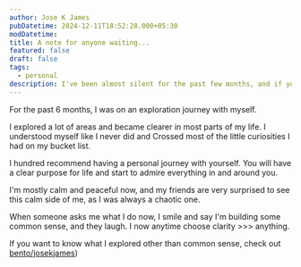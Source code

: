 ```yaml
---
author: Jose K James
pubDatetime: 2024-12-11T18:52:28.000+05:30
modDatetime: 
title: A note for anyone waiting...
featured: false
draft: false
tags:
  - personal
description: I've been almost silent for the past few months, and if you know me and are curious, take a peek :)
---
```


For the past 6 months, I was on an exploration journey with myself.

I explored a lot of areas and became clearer in most parts of my life. I understood myself like I never did and Crossed most of the little curiosities I had on my bucket list.

I hundred recommend having a personal journey with yourself. You will have a clear purpose for life and start to admire everything in and around you.

I'm mostly calm and peaceful now, and my friends are very surprised to see this calm side of me, as I was always a chaotic one.

When someone asks me what I do now, I smile and say I'm building some common sense, and they laugh. I now anytime choose clarity >>> anything.

If you want to know what I explored other than common sense, check out [bento/josekjames](https://bento.me/josekjames))